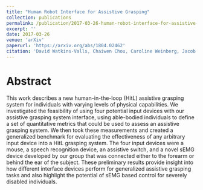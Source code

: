 ```yaml
---
title: "Human Robot Interface for Assistive Grasping"
collection: publications
permalink: /publication/2017-03-26-human-robot-interface-for-assistive-grasping-paper
excerpt: ''
date: 2017-03-26
venue: 'arXiv'
paperurl: 'https://arxiv.org/abs/1804.02462'
citation: 'David Watkins-Valls, Chaiwen Chou, Caroline Weinberg, Jacob Varley, Kenneth Lyons, Sanjay Joshi, Lynne Weber, Joel Stein, and Peter Allen. "Human Robot Interface for Assistive Grasping." arXiv preprint arXiv:1804.02462 (2018).'
---
```


# Abstract
This work describes a new human-in-the-loop (HitL) assistive grasping system for individuals with varying levels of physical capabilities. We investigated the feasibility of using four potential input devices with our assistive grasping system interface, using able-bodied individuals to define a set of quantitative metrics that could be used to assess an assistive grasping system. We then took these measurements and created a generalized benchmark for evaluating the effectiveness of any arbitrary input device into a HitL grasping system. The four input devices were a mouse, a speech recognition device, an assistive switch, and a novel sEMG device developed by our group that was connected either to the forearm or behind the ear of the subject. These preliminary results provide insight into how different interface devices perform for generalized assistive grasping tasks and also highlight the potential of sEMG based control for severely disabled individuals.


<!-- David Watkins-Valls, Chaiwen Chou, Caroline Weinberg, Jacob Varley, Kenneth Lyons, Sanjay Joshi, Lynne Weber, Joel Stein, and Peter Allen. "Human Robot Interface for Assistive Grasping." arXiv preprint arXiv:1804.02462 (2018).
<a href='https://arxiv.org/abs/1804.02462'>Paper</a> | [website](http://crlab.cs.columbia.edu/HumanRobotInterfaceforAssistiveGrasping/) -->
